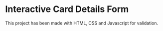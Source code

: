 # Interactive Card Details Form

This project has been made with HTML, CSS and Javascript for validation.